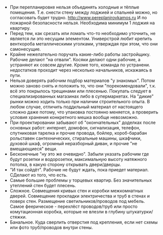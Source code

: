   * При перепланировке нельзя объединять холодные и тёплые помещения. Т.е. снести стену между лоджией и спальней можно, но согласовать будет трудно. http://www.pereplanirovkamos.ru И по пожарной безопасности нельзя. Необходима минимум 1 лоджия на квартиру.
  * Перед тем, как срезать или ломать что-то необходимо уточнить, не является ли это несущим элементом. Универстрой любит крепить венткороба металлическими уголками, утверждая при этом, что они самонесущие. 
  * Крайне нежелательно поручать какие-либо работы застройщику. Рабочие делают "на отвали". Косяки делают одни рабочие, а устраняют их совсем другие. Кроме того, команда по устранени. недостатков проходит через несколько начальников, искажаясь в пути.
  * Нельзя доверять рабочим подбор материалов "у знакомых". Потом можно заново снять и положить то, что они "порекомендовали", т.к. всё это покрылось трещинами или плесенью. Покупать следует в специализированных магазинах либо в супермаркетах. На "дикие" рынки можно ходить только при наличии строительного опыта. В любом случае, отличить поддкльный материал от настоящего сложно даже потому, что упаковка постоянно меняется, а проверить условия хранения конкретного мешка вообще невозможно.
  * При проектировании забывают об "окончательных" доделках после основных работ: интернет, домофон, сигнализация, телефон, спутниковая тарелка и прочие провода, бойлер, короб-барабан рольставен сантехнических, стиральные машины, шкафчики, духовой шкаф, огромный неразборный диван, и прочие "не вмещающиеся" вещи.
  * Бесконечные "ну это же очевидно". Забыли указать рабочим где будут розетки и водорозетки, максимальную высоту натяжного потолка, в какую сторону открывать двери/дверцы.
  * "И так сойдёт". Рабочие не будут ждать, пока приедет материал. СДелают из того, что есть.
  * Самые большие проблемы у торцевых квартир. Без значительных утеплений стен будет плесень.
  * Сложное. Совмещения кривых стен и коробки межкомнатных дверей. Совмещение прокладки электричества и труб в стенах и поверх стен. Размещение светильников/проводов под мебель. Самое феерическое - перехлёст проводов/труб или просто комутационная коробка, которые не влезли в глубину штукатурки/стяжки.
  * Банальное. Куда сверлить отверстия под крепления, если нет схемы или фото труб/проводов внутри стены.
